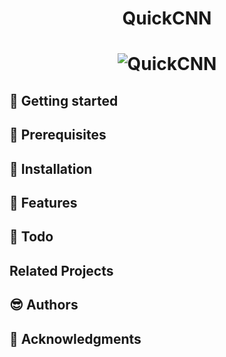 <h1 align="center">QuickCNN</h1>

<h1 align="center">
  <img src="https://github.com/CG1507/quickcnn/blob/master/images/logo.png" alt="QuickCNN">
</h1>

## :running: Getting started

## :ocean: Prerequisites

## :seedling: Installation

## :gem: Features

## :memo: Todo

## Related Projects

## :sunglasses: Authors

## :green_heart: Acknowledgments
